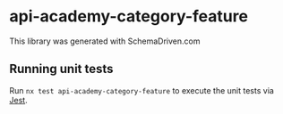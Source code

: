 
# api-academy-category-feature

This library was generated with SchemaDriven.com

## Running unit tests

Run `nx test api-academy-category-feature` to execute the unit tests via [Jest](https://jestjs.io).

